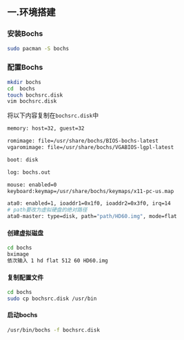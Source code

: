 ## 一.环境搭建

###  安装Bochs

```bash
sudo pacman -S bochs
```

### 配置Bochs

```bash
mkdir bochs
cd  bochs
touch bochsrc.disk
vim bochsrc.disk
```

将以下内容复制在`bochsrc.disk`中

```bash
memory: host=32, guest=32

romimage: file=/usr/share/bochs/BIOS-bochs-latest
vgaromimage: file=/usr/share/bochs/VGABIOS-lgpl-latest

boot: disk 

log: bochs.out 

mouse: enabled=0 
keyboard:keymap=/usr/share/bochs/keymaps/x11-pc-us.map 

ata0: enabled=1, ioaddr1=0x1f0, ioaddr2=0x3f0, irq=14 
# path要改为虚拟硬盘的绝对路径
ata0-master: type=disk, path="path/HD60.img", mode=flat
```

#### 创建虚拟磁盘

```bash
cd bochs
bximage
依次输入 1 hd flat 512 60 HD60.img
```

#### 复制配置文件

```bash
cd bochs
sudo cp bochsrc.disk /usr/bin
```

#### 启动bochs

```bash
/usr/bin/bochs -f bochsrc.disk
```



